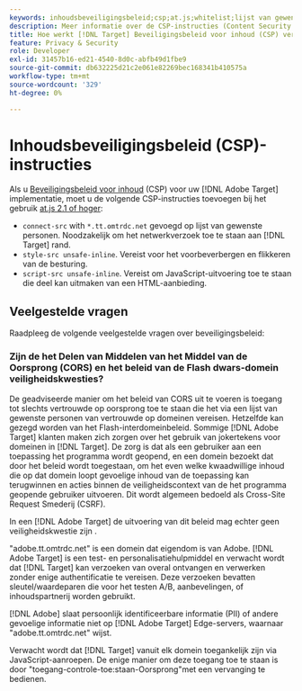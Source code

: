```yaml
---
keywords: inhoudsbeveiligingsbeleid;csp;at.js;whitelist;lijst van gewenste personen;flicker;pre-hide;pre-hide;prehide
description: Meer informatie over de CSP-instructies (Content Security Policy) die u moet toevoegen wanneer u Adobe Target gebruikt.
title: Hoe werkt [!DNL Target] Beveiligingsbeleid voor inhoud (CSP) verwerken?
feature: Privacy & Security
role: Developer
exl-id: 31457b16-ed21-4540-8d0c-abfb49d1fbe9
source-git-commit: db632225d21c2e061e82269bec168341b410575a
workflow-type: tm+mt
source-wordcount: '329'
ht-degree: 0%

---
```


# Inhoudsbeveiligingsbeleid (CSP)-instructies

Als u [Beveiligingsbeleid voor inhoud](https://en.wikipedia.org/wiki/Content_Security_Policy) (CSP) voor uw [!DNL Adobe Target] implementatie, moet u de volgende CSP-instructies toevoegen bij het gebruik [at.js 2.1 of hoger](/help/main/c-implementing-target/c-implementing-target-for-client-side-web/target-atjs-versions.md):

* `connect-src` with `*.tt.omtrdc.net` gevoegd op lijst van gewenste personen. Noodzakelijk om het netwerkverzoek toe te staan aan [!DNL Target] rand.
* `style-src unsafe-inline`. Vereist voor het voorbeverbergen en flikkeren van de besturing.
* `script-src unsafe-inline`.  Vereist om JavaScript-uitvoering toe te staan die deel kan uitmaken van een HTML-aanbieding.

## Veelgestelde vragen

Raadpleeg de volgende veelgestelde vragen over beveiligingsbeleid:

### Zijn de het Delen van Middelen van het Middel van de Oorsprong (CORS) en het beleid van de Flash dwars-domein veiligheidskwesties?

De geadviseerde manier om het beleid van CORS uit te voeren is toegang tot slechts vertrouwde op oorsprong toe te staan die het via een lijst van gewenste personen van vertrouwde op domeinen vereisen. Hetzelfde kan gezegd worden van het Flash-interdomeinbeleid. Sommige [!DNL Adobe Target] klanten maken zich zorgen over het gebruik van jokertekens voor domeinen in [!DNL Target]. De zorg is dat als een gebruiker aan een toepassing het programma wordt geopend, en een domein bezoekt dat door het beleid wordt toegestaan, om het even welke kwaadwillige inhoud die op dat domein loopt gevoelige inhoud van de toepassing kan terugwinnen en acties binnen de veiligheidscontext van de het programma geopende gebruiker uitvoeren. Dit wordt algemeen bedoeld als Cross-Site Request Smederij (CSRF).

In een [!DNL Adobe Target] de uitvoering van dit beleid mag echter geen veiligheidskwestie zijn .

&quot;adobe.tt.omtrdc.net&quot; is een domein dat eigendom is van Adobe. [!DNL Adobe Target] is een test- en personalisatiehulpmiddel en verwacht wordt dat [!DNL Target] kan verzoeken van overal ontvangen en verwerken zonder enige authentificatie te vereisen. Deze verzoeken bevatten sleutel/waardeparen die voor het testen A/B, aanbevelingen, of inhoudspartnerij worden gebruikt.

[!DNL Adobe] slaat persoonlijk identificeerbare informatie (PII) of andere gevoelige informatie niet op [!DNL Adobe Target] Edge-servers, waarnaar &quot;adobe.tt.omtrdc.net&quot; wijst.

Verwacht wordt dat [!DNL Target] vanuit elk domein toegankelijk zijn via JavaScript-aanroepen. De enige manier om deze toegang toe te staan is door &quot;toegang-controle-toe:staan-Oorsprong&quot;met een vervanging te bedienen.
